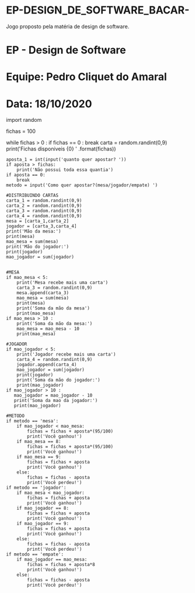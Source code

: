 # EP-DESIGN_DE_SOFTWARE_BACAR-
Jogo proposto pela matéria de design de software.
# EP - Design de Software
# Equipe: Pedro Cliquet do Amaral
# Data: 18/10/2020

import random


fichas = 100

while fichas > 0 :
    if fichas == 0 :
        break
    carta = random.randint(0,9)
    print('Fichas disponiveis {0} ' .format(fichas))

    aposta_1 = int(input('quanto quer apostar? '))
    if aposta > fichas:
        print('Não possui toda essa quantia')
    if aposta == 0:
        break
    metodo = input('Como quer apostar?(mesa/jogador/empate) ')
    
    #DISTRIBUINDO CARTAS
    carta_1 = random.randint(0,9)
    carta_2 = random.randint(0,9)
    carta_3 = random.randint(0,9)
    carta_4 = random.randint(0,9)
    mesa = [carta_1,carta_2]
    jogador = [carta_3,carta_4]
    print('Mão da mesa:')
    print(mesa)
    mao_mesa = sum(mesa)
    print('Mão do jogador:')
    print(jogador)
    mao_jogador = sum(jogador)   
    
    
    #MESA
    if mao_mesa < 5:
        print('Mesa recebe mais uma carta')
        carta_3 = random.randint(0,9)
        mesa.append(carta_3)
        mao_mesa = sum(mesa)
        print(mesa)
        print('Soma da mão da mesa')
        print(mao_mesa)
    if mao_mesa > 10 :
        print('Soma da mão da mesa:')
        mao_mesa = mao_mesa - 10
        print(mao_mesa)
    
    #JOGADOR
    if mao_jogador < 5:
        print('Jogador recebe mais uma carta')
        carta_4 = random.randint(0,9)
        jogador.append(carta_4)
        mao_jogador = sum(jogador)
        print(jogador) 
        print('Soma da mão do jogador:')
        print(mao_jogador)
    if mao_jogador > 10 :
       mao_jogador = mao_jogador - 10
       print('Soma da mao da jogador:')
       print(mao_jogador)    
    
    #METODO
    if metodo == 'mesa':
        if mao_jogador < mao_mesa:
            fichas = fichas + aposta*(95/100)
            print('Você ganhou!')
        if mao_mesa == 8:
            fichas = fichas + aposta*(95/100)
            print('Você ganhou!')
        if mao_mesa == 9:
            fichas = fichas + aposta
            print('Você ganhou!')
        else:
            fichas = fichas - aposta
            print('Você perdeu!')
    if metodo == 'jogador':
        if mao_mesa < mao_jogador:
            fichas = fichas + aposta
            print('Você ganhou!')
        if mao_jogador == 8:
            fichas = fichas + aposta
            print('Você ganhou!')
        if mao_jogador == 9:
            fichas = fichas + aposta
            print('Você ganhou!')
        else:
            fichas = fichas - aposta
            print('Você perdeu!')    
    if metodo == 'empate':
        if mao_jogador == mao_mesa:
            fichas = fichas + aposta*8
            print('Você ganhou!')
        else:
            fichas = fichas - aposta
            print('Você perdeu!')
